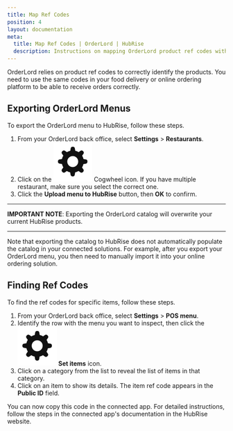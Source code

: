 ```yaml
---
title: Map Ref Codes
position: 4
layout: documentation
meta:
  title: Map Ref Codes | OrderLord | HubRise
  description: Instructions on mapping OrderLord product ref codes with other apps after connecting your EPOS with HubRise. Connect apps and synchronise your data.
---
```


OrderLord relies on product ref codes to correctly identify the products. You need to use the same codes in your food delivery or online ordering platform to be able to receive orders correctly.

## Exporting OrderLord Menus

To export the OrderLord menu to HubRise, follow these steps.

1. From your OrderLord back office, select **Settings** > **Restaurants**.
1. Click on the <InlineImage width="21" height="21">![Set items icon](../images/set-items-icon.png)</InlineImage> Cogwheel icon. If you have multiple restaurant, make sure you select the correct one.
1. Click the **Upload menu to HubRise** button, then **OK** to confirm.

---

**IMPORTANT NOTE**: Exporting the OrderLord catalog will overwrite your current HubRise products.

---

Note that exporting the catalog to HubRise does not automatically populate the catalog in your connected solutions. For example, after you export your OrderLord menu, you then need to manually import it into your online ordering solution.

## Finding Ref Codes

To find the ref codes for specific items, follow these steps.

1. From your OrderLord back office, select **Settings** > **POS menu**.
1. Identify the row with the menu you want to inspect, then click the <InlineImage width="21" height="21">![Set items icon](../images/set-items-icon.png)</InlineImage> **Set items** icon.
1. Click on a category from the list to reveal the list of items in that category.
1. Click on an item to show its details. The item ref code appears in the **Public ID** field.

You can now copy this code in the connected app. For detailed instructions, follow the steps in the connected app's documentation in the HubRise website. 